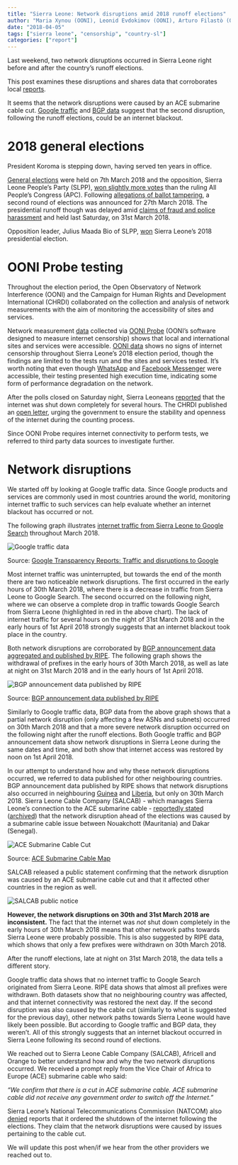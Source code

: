 ```yaml
---
title: "Sierra Leone: Network disruptions amid 2018 runoff elections"
author: "Maria Xynou (OONI), Leonid Evdokimov (OONI), Arturo Filastò (OONI), Abdul Fatoma (Campaign for Human Rights and Development International)"
date: "2018-04-05"
tags: ["sierra leone", "censorship", "country-sl"]
categories: ["report"]
---
```


Last weekend, two network disruptions occurred in Sierra Leone right
before and after the country’s runoff elections.

This post examines these disruptions and shares data that corroborates
local
[reports](http://www.africanews.com/2018/04/01/why-sierra-leone-temporarily-shutdown-internet-after-runoff-vote/).

It seems that the network disruptions were caused by an ACE submarine
cable cut. [Google traffic](https://transparencyreport.google.com/traffic/overview?fraction_traffic=start:1520294400000;end:1522886400000;product:19;region:SL&lu=fraction_traffic)
and [BGP data](https://stat.ripe.net/widget/country-routing-stats#w.resource=sl&w.zoom_start=1522368000000&w.zoom_end=1522627200000&w.comparison=no) suggest that the second disruption, following the runoff
elections, could be an internet blackout.

# 2018 general elections

President Koroma is stepping down, having served ten years in office.

[General elections](http://www.ifes.org/sites/default/files/2018_ifes_sierra_leone_general_elections_faqs_final.pdf)
were held on 7th March 2018 and the opposition, Sierra Leone People’s
Party (SLPP), [won slightly more votes](http://www.africanews.com/2018/03/13/sierra-leone-presidential-polls-enters-runoff-as-opposition-slpp-wins-first/)
than the ruling All People’s Congress (APC). Following [allegations of ballot tampering](https://www.aljazeera.com/programmes/insidestory/2018/04/presidential-elections-usher-era-sierra-leone-180401173146930.html),
a second round of elections was announced for 27th March 2018. The
presidential runoff though was delayed amid [claims of fraud and police harassment](https://www.aljazeera.com/news/2018/03/sierra-leone-court-pauses-preparations-presidential-run-180324145356398.html)
and held last Saturday, on 31st March 2018.

Opposition leader, Julius Maada Bio of SLPP,
[won](https://www.theguardian.com/world/2018/apr/05/sierra-leone-election-president-julius-maada-bio-wins)
Sierra Leone’s 2018 presidential election.

# OONI Probe testing

Throughout the election period, the Open Observatory of Network
Interference (OONI) and the Campaign for Human Rights and Development
International (CHRDI) collaborated on the collection and analysis of
network measurements with the aim of monitoring the accessibility of
sites and services.

Network measurement
[data](https://explorer.ooni.org/country/SL) collected via
[OONI Probe](/install/) (OONI’s software
designed to measure internet censorship) shows that local and
international sites and services were accessible. [OONI data](https://explorer.ooni.org/country/SL) shows no signs
of internet censorship throughout Sierra Leone’s 2018 election period,
though the findings are limited to the tests run and the sites and
services tested. It’s worth noting that even though
[WhatsApp](https://explorer.ooni.org/measurement/20180331T094204Z_AS37164_gUIesReFhEvsRpWt1OVck6JmTN6rQ0RFaCdAezot4YAOf1ZILW)
and [Facebook Messenger](https://explorer.ooni.org/measurement/20180331T094156Z_AS37164_ZH34DfsoxrGm4kSi7xapXfBQooXpHEVDfNVCj72M5TSpC2w11x)
were accessible, their testing presented high execution time, indicating
some form of performance degradation on the network.

After the polls closed on Saturday night, Sierra Leoneans
[reported](http://www.africanews.com/2018/04/01/why-sierra-leone-temporarily-shutdown-internet-after-runoff-vote/)
that the internet was shut down completely for several hours. The CHRDI
published an [open letter](http://www.thesierraleonetelegraph.com/politically-motivated-internet-shutdown-an-open-letter-to-president-koroma/),
urging the government to ensure the stability and openness of the
internet during the counting process.

Since OONI Probe requires internet connectivity to perform tests, we
referred to third party data sources to investigate further.

# Network disruptions

We started off by looking at Google traffic data. Since Google products
and services are commonly used in most countries around the world,
monitoring internet traffic to such services can help evaluate whether
an internet blackout has occurred or not.

The following graph illustrates [internet traffic from Sierra Leone to Google Search](https://transparencyreport.google.com/traffic/overview?fraction_traffic=start:1520294400000;end:1522886400000;product:19;region:SL&lu=fraction_traffic)
throughout March 2018.

![Google traffic data](/post/sierra-leone/google-traffic.png)

Source: [Google Transparency Reports: Traffic and disruptions to Google](https://transparencyreport.google.com/traffic/overview?fraction_traffic=start:1520294400000;end:1522886400000;product:19;region:SL&lu=fraction_traffic)

Most internet traffic was uninterrupted, but towards the end of the
month there are two noticeable network disruptions. The first occurred
in the early hours of 30th March 2018, where there is a decrease in
traffic from Sierra Leone to Google Search. The second occurred on the
following night, where we can observe a complete drop in traffic towards
Google Search from Sierra Leone (highlighted in red in the above chart).
The lack of internet traffic for several hours on the night of 31st
March 2018 and in the early hours of 1st April 2018 strongly suggests
that an internet blackout took place in the country.

Both network disruptions are corroborated by [BGP announcement data aggregated and published by RIPE](https://stat.ripe.net/widget/country-routing-stats#w.resource=sl&w.zoom_start=1522368000000&w.zoom_end=1522627200000&w.comparison=no).
The following graph shows the withdrawal of prefixes in the early hours
of 30th March 2018, as well as late at night on 31st March 2018 and in
the early hours of 1st April 2018.

![BGP announcement data published by RIPE](/post/sierra-leone/ripe.png)

Source: [BGP announcement data published by RIPE](https://stat.ripe.net/widget/country-routing-stats#w.resource=sl&w.zoom_start=1522368000000&w.zoom_end=1522627200000&w.comparison=no)

Similarly to Google traffic data, BGP data from the above graph shows
that a partial network disruption (only affecting a few ASNs and
subnets) occurred on 30th March 2018 and that a more severe network
disruption occurred on the following night after the runoff elections.
Both Google traffic and BGP announcement data show network disruptions
in Sierra Leone during the same dates and time, and both show that
internet access was restored by noon on 1st April 2018.

In our attempt to understand how and why these network disruptions occurred, we
referred to data published for other neighbouring countries. BGP announcement
data published by RIPE shows that network disruptions also occurred in
neighbouring [Guinea](https://stat.ripe.net/widget/country-routing-stats#w.resource=gn&w.zoom_start=1522368000000&w.zoom_end=1522627200000&w.comparison=no) and
[Liberia](https://stat.ripe.net/widget/country-routing-stats#w.resource=lr&w.zoom_start=1522368000000&w.zoom_end=1522627200000&w.comparison=no), but only on
30th March 2018. Sierra Leone Cable Company (SALCAB) - which manages Sierra
Leone’s connection to the ACE submarine cable - [reportedly stated](http://www.itwebafrica.com/telecommunications/891-sierra-leone/243740-internet-shutdown-as-sierra-leone-votes) ([archived](https://web.archive.org/web/20180404181143/http://www.itwebafrica.com/telecommunications/891-sierra-leone/243740-internet-shutdown-as-sierra-leone-votes))
that the network disruption ahead of the elections was caused by a submarine
cable issue between Nouakchott (Mauritania) and Dakar (Senegal).

![ACE Submarine Cable Cut](/post/sierra-leone/cable-cut.png)

Source: [ACE Submarine Cable Map](https://www.submarinecablemap.com/#/submarine-cable/africa-coast-to-europe-ace)

SALCAB released a public statement confirming that the network disruption was
caused by an ACE submarine cable cut and that it affected other countries in the
region as well.

![SALCAB public notice](/post/sierra-leone/salcab.png)

**However, the network disruptions on 30th and 31st March 2018 are
inconsistent.** The fact that the internet was *not* shut down
completely in the early hours of 30th March 2018 means that other
network paths towards Sierra Leone were probably possible. This is also
suggested by RIPE data, which shows that only a few prefixes were
withdrawn on 30th March 2018.

After the runoff elections, late at night on 31st March 2018, the data
tells a different story. 

Google traffic data shows that no internet
traffic to Google Search originated from Sierra Leone. RIPE data shows
that almost all prefixes were withdrawn. Both datasets show that no
neighbouring country was affected, and that internet connectivity was
restored the next day. If the second disruption was also caused by the
cable cut (similarly to what is suggested for the previous day), other
network paths towards Sierra Leone would have likely been possible. But
according to Google traffic and BGP data, they weren’t. All of this
strongly suggests that an internet blackout occurred in Sierra Leone
following its second round of elections.

We reached out to Sierra Leone Cable Company (SALCAB), Africell and
Orange to better understand how and why the two network disruptions
occurred. We received a prompt reply from the Vice Chair of Africa to
Europe (ACE) submarine cable who said:

*“We confirm that there is a cut in ACE submarine cable. ACE submarine
cable did not receive any government order to switch off the Internet.”*

Sierra Leone’s National Telecommunications Commission (NATCOM) also
[denied](https://www.telecompaper.com/news/sierra-leone-denies-internet-shutdown-during-election--1238708)
reports that it ordered the shutdown of the internet following the
elections. They claim that the network disruptions were caused by issues
pertaining to the cable cut.

We will update this post when/if we hear from the other providers we
reached out to.
